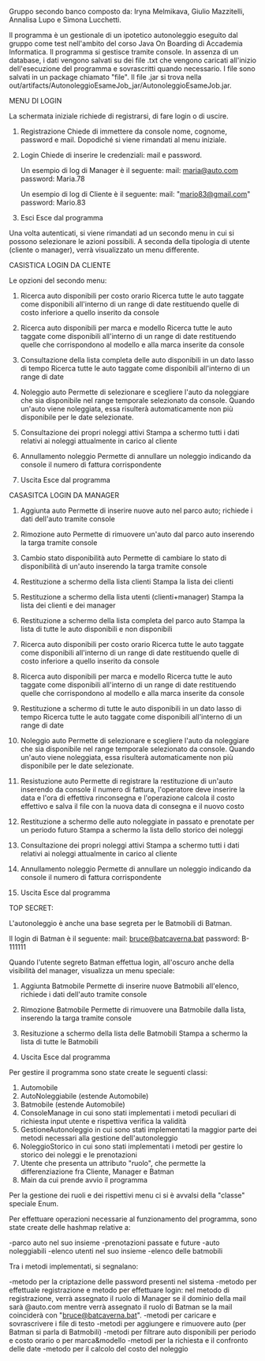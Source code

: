 Gruppo secondo banco composto da: Iryna Melmikava, Giulio Mazzitelli, Annalisa Lupo e Simona Lucchetti.

Il programma è un gestionale di un ipotetico autonoleggio eseguito dal gruppo come test nell'ambito del corso Java On Boarding di Accademia Informatica. 
Il programma si gestisce tramite console.
In assenza di un database, i dati vengono salvati su dei file .txt che vengono caricati all'inizio dell'esecuzione del programma e sovrascritti quando necessario.
I file sono salvati in un package chiamato "file".
Il file .jar si trova nella out/artifacts/AutonoleggioEsameJob_jar/AutonoleggioEsameJob.jar.

MENU DI LOGIN

La schermata iniziale richiede di registrarsi, di fare login o di uscire.
1. Registrazione
   Chiede di immettere da console nome, cognome, password e mail. 
   Dopodiché si viene rimandati al menu iniziale.     

2. Login
   Chiede di inserire le credenziali: mail e password.

   Un esempio di log di Manager è il seguente: 
   mail: maria@auto.com
   password: Maria.78

   Un esempio di log di Cliente è il seguente: 
   mail: "mario83@gmail.com"
   password: Mario.83

3. Esci
   Esce dal programma

Una volta autenticati, si viene rimandati ad un secondo menu in cui si possono selezionare le azioni possibili.
A seconda della tipologia di utente (cliente o manager), verrà visualizzato un menu differente.

CASISTICA LOGIN DA CLIENTE

Le opzioni del secondo menu:

1. Ricerca auto disponibili per costo orario
   Ricerca tutte le auto taggate come disponibili all'interno di un range di date restituendo quelle di costo inferiore a quello inserito da console

2. Ricerca auto disponibili per marca e modello
   Ricerca tutte le auto taggate come disponibili all'interno di un range di date restituendo quelle che corrispondono al modello e alla marca inserite da console

3. Consultazione della lista completa delle auto disponibili in un dato lasso di tempo
   Ricerca tutte le auto taggate come disponibili all'interno di un range di date

4. Noleggio auto
   Permette di selezionare e scegliere l'auto da noleggiare che sia disponibile nel range temporale selezionato da console.
   Quando un'auto viene noleggiata, essa risulterà automaticamente non più disponibile per le date selezionate.

5. Consultazione dei propri noleggi attivi
   Stampa a schermo tutti i dati relativi ai noleggi attualmente in carico al cliente

6. Annullamento noleggio 
   Permette di annullare un noleggio indicando da console il numero di fattura corrispondente	

7. Uscita
   Esce dal programma

CASASITCA LOGIN DA MANAGER

1. Aggiunta auto
   Permette di inserire nuove auto nel parco auto; richiede i dati dell'auto tramite console

2. Rimozione auto
   Permette di rimuovere un'auto dal parco auto inserendo la targa tramite console

3. Cambio stato disponibilità auto
   Permette di cambiare lo stato di disponibilità di un'auto inserendo la targa tramite console

4. Restituzione a schermo della lista clienti
   Stampa la lista dei clienti   

5. Restituzione a schermo della lista utenti (clienti+manager)
   Stampa la lista dei clienti e dei manager

6. Restituzione a schermo della lista completa del parco auto 
   Stampa la lista di tutte le auto disponibili e non disponibili

7. Ricerca auto disponibili per costo orario
   Ricerca tutte le auto taggate come disponibili all'interno di un range di date restituendo quelle di costo inferiore a quello inserito da console

8. Ricerca auto disponibili per marca e modello
   Ricerca tutte le auto taggate come disponibili all'interno di un range di date restituendo quelle che corrispondono al modello e alla marca inserite da console

9. Restituzione a schermo di tutte le auto disponibili in un dato lasso di tempo
   Ricerca tutte le auto taggate come disponibili all'interno di un range di date

10. Noleggio auto
    Permette di selezionare e scegliere l'auto da noleggiare che sia disponibile nel range temporale selezionato da console.
    Quando un'auto viene noleggiata, essa risulterà automaticamente non più disponibile per le date selezionate.
  
11. Resistuzione auto 
    Permette di registrare la restituzione di un'auto inserendo da console il numero di fattura, 
    l'operatore deve inserire la data e l'ora di effettiva rinconsegna e l'operazione calcola il costo effettivo
    e salva il file con la nuova data di consegna e il nuovo costo

12. Restituzione a schermo delle auto noleggiate in passato e prenotate per un periodo futuro
    Stampa a schermo la lista dello storico dei noleggi
   
13. Consultazione dei propri noleggi attivi
    Stampa a schermo tutti i dati relativi ai noleggi attualmente in carico al cliente

14. Annullamento noleggio
    Permette di annullare un noleggio indicando da console il numero di fattura corrispondente

15. Uscita
    Esce dal programma   
 


TOP SECRET:

L'autonoleggio è anche una base segreta per le Batmobili di Batman. 

   Il login di Batman è il seguente:
   mail: bruce@batcaverna.bat
   password: B-111111

Quando l'utente segreto Batman effettua login, all'oscuro anche della visibilità del manager, visualizza un menu speciale:

1. Aggiunta Batmobile
  Permette di inserire nuove Batmobili all'elenco, richiede i dati dell'auto tramite console

2. Rimozione Batmobile
  Permette di rimuovere una Batmobile dalla lista, inserendo la targa tramite console

3. Resituzione a schermo della lista delle Batmobili
  Stampa a schermo la lista di tutte le Batmobili

4. Uscita
  Esce dal programma

Per gestire il programma sono state create le seguenti classi:

1. Automobile 
2. AutoNoleggiabile (estende Automobile)
3. Batmobile (estende Automobile)
4. ConsoleManage in cui sono stati implementati i metodi peculiari di richiesta input utente e rispettiva verifica la validità
5. GestioneAutonoleggio in cui sono stati implementati la maggior parte dei metodi necessari alla gestione dell'autonoleggio
6. NoleggioStorico in cui sono stati implementati i metodi per gestire lo storico dei noleggi e le prenotazioni
7. Utente che presenta un attributo "ruolo", che permette la differenziazione fra Cliente, Manager e Batman 
8. Main da cui prende avvio il programma

Per la gestione dei ruoli e dei rispettivi menu ci si è avvalsi della "classe" speciale Enum.

Per effettuare operazioni necessarie al funzionamento del programma, sono state create delle hashmap relative a: 

-parco auto nel suo insieme
-prenotazioni passate e future
-auto noleggiabili
-elenco utenti nel suo insieme
-elenco delle batmobili

Tra i metodi implementati, si segnalano: 

-metodo per la criptazione delle password presenti nel sistema
-metodo per effettuale registrazione e metodo per effettuare login: nel metodo di registrazione, 
  verrà assegnato il ruolo di Manager se il dominio della mail sarà @auto.com
  mentre verrà assegnato il ruolo di Batman se la mail coinciderà con "bruce@batcaverna.bat".
-metodi per caricare e sovrascrivere i file di testo
-metodi per aggiungere e rimuovere auto (per Batman si parla di Batmobili)
-metodi per filtrare auto disponibili per periodo e costo orario o per marca&modello
-metodi per la richiesta e il confronto delle date
-metodo per il calcolo del costo del noleggio


